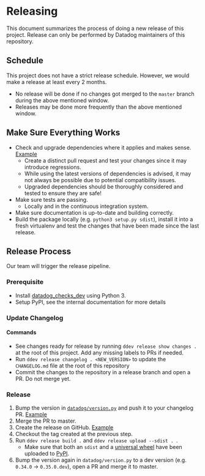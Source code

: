 # Releasing
This document summarizes the process of doing a new release of this project.
Release can only be performed by Datadog maintainers of this repository.

## Schedule
This project does not have a strict release schedule. However, we would make a release at least every 2 months.
  - No release will be done if no changes got merged to the `master` branch during the above mentioned window.
  - Releases may be done more frequently than the above mentioned window.

## Make Sure Everything Works
* Check and upgrade dependencies where it applies and makes sense. [Example](https://github.com/DataDog/datadogpy/commit/f81efe8cbf6e5bc5cb4ab46da750248161d0c548#diff-2eeaed663bd0d25b7e608891384b7298)
  - Create a distinct pull request and test your changes since it may introduce regressions.
  - While using the latest versions of dependencies is advised, it may not always be possible due to potential compatibility issues.
  - Upgraded dependencies should be thoroughly considered and tested to ensure they are safe!
* Make sure tests are passing.
  - Locally and in the continuous integration system.
* Make sure documentation is up-to-date and building correctly.
* Build the package locally (e.g. `python3 setup.py sdist`), install it into a fresh virtualenv and test the changes that have been made since the last release.

## Release Process
Our team will trigger the release pipeline.

### Prerequisite 
- Install [datadog_checks_dev](https://datadog-checks-base.readthedocs.io/en/latest/datadog_checks_dev.cli.html#installation) using Python 3.
- Setup PyPI, see the internal documentation for more details

### Update Changelog
#### Commands
- See changes ready for release by running `ddev release show changes .` at the root of this project. Add any missing labels to PRs if needed.
- Run `ddev release changelog . <NEW_VERSION>` to update the `CHANGELOG.md` file at the root of this repository
- Commit the changes to the repository in a release branch and open a PR. Do not merge yet.

### Release
1. Bump the version in [`datadog/version.py`](datadog/version.py) and push it to your changelog PR. [Example](https://github.com/DataDog/datadogpy/pull/495/files#diff-2eeaed663bd0d25b7e608891384b7298)
1. Merge the PR to master.
1. Create the release on GitHub. [Example](https://github.com/DataDog/datadogpy/releases/tag/v0.33.0)
1. Checkout the tag created at the previous step.
1. Run `ddev release build .` and `ddev release upload --sdist . `.
   - Make sure that both an `sdist` and a [universal wheel](https://packaging.python.org/guides/distributing-packages-using-setuptools/#universal-wheels) have been uploaded to [PyPI](https://pypi.python.org/pypi/datadog/).
1. Bump the version again in `datadog/version.py` to a dev version (e.g. `0.34.0` -> `0.35.0.dev`), open a PR and merge it to master.
